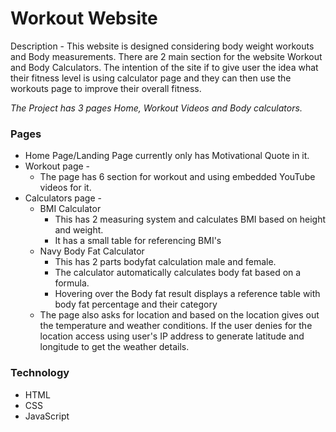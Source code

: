 # Workout Website 
Description - This website is designed considering body weight workouts and Body measurements. There are 2 main section for the website Workout and Body Calculators. The intention of the site if to give user the idea what their fitness level is using calculator page and they can then use the workouts page to improve their overall fitness.

*The Project has 3 pages Home, Workout Videos and Body calculators.*

### Pages
* Home Page/Landing Page currently only has Motivational Quote in it.
* Workout page -
  * The page has 6 section for workout and using embedded YouTube videos for it.
* Calculators page - 
  * BMI Calculator
    * This has 2 measuring system and calculates BMI based on height and weight.
    * It has a small table for referencing BMI's
  * Navy Body Fat Calculator
    * This has 2 parts bodyfat calculation male and female.
    * The calculator automatically calculates body fat based on a formula.
    * Hovering over the Body fat result displays a reference table with body fat percentage and their category
  * The page also asks for location and based on the location gives out the temperature and weather conditions. If the user denies for the location access using user's IP address to generate latitude and longitude to get the weather details.

### Technology
* HTML
* CSS
* JavaScript
